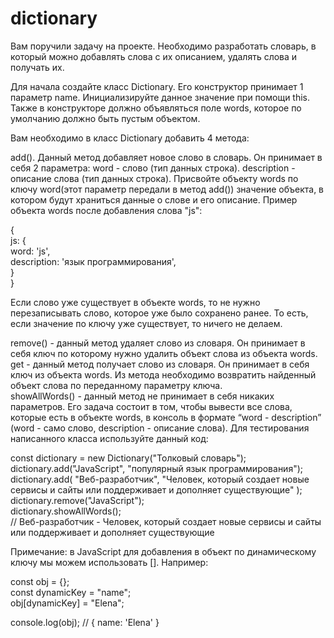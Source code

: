 # dictionary
Вам поручили задачу на проекте. Необходимо разработать словарь, в который можно добавлять слова с их описанием, удалять слова и получать их. <br/> 

Для начала создайте класс Dictionary. Его конструктор принимает 1 параметр name. Инициализируйте данное значение при помощи this.
Также в конструкторе должно объявляться поле words, которое по умолчанию должно быть пустым объектом. <br/> 

Вам необходимо в класс Dictionary добавить 4 метода: <br/> 

add(). Данный метод добавляет новое слово в словарь. Он принимает в себя 2 параметра:
word - слово (тип данных строка).
description - описание слова (тип данных строка).
Присвойте объекту words по ключу word(этот параметр передали в метод add()) значение объекта, в котором будут храниться данные о слове и его описание.
Пример объекта words после добавления слова "js":

{ 	 <br/> 
  js: { <br/> 
      word: 'js',  <br/> 
      description: 'язык программирования', 	 <br/> 
  } <br/> 
} <br/> 

Если слово уже существует в объекте words, то не нужно перезаписывать слово, которое уже было сохранено ранее. То есть, если значение по ключу уже существует,
то ничего не делаем. <br/> 

remove() - данный метод удаляет слово из словаря. Он принимает в себя ключ по которому нужно удалить объект слова из объекта words.
get - данный метод получает слово из словаря. Он принимает в себя ключ из объекта words. Из метода необходимо возвратить найденный объект слова по переданному
параметру ключа. <br/> 
showAllWords() - данный метод не принимает в себя никаких параметров. Его задача состоит в том, чтобы вывести все слова, которые есть в объекте words,
в консоль в формате “word - description” (word - само слово, description - описание слова).
Для тестирования написанного класса используйте данный код: <br/> 

const dictionary = new Dictionary("Толковый словарь"); <br/> 
dictionary.add("JavaScript", "популярный язык программирования"); <br/> 
dictionary.add(
  "Веб-разработчик",
  "Человек, который создает новые сервисы и сайты или поддерживает и дополняет существующие"
); <br/> 
dictionary.remove("JavaScript"); <br/> 
dictionary.showAllWords(); <br/> 
// Веб-разработчик - Человек, который создает новые сервисы и сайты или поддерживает и дополняет существующие <br/> 

Примечание: в JavaScript для добавления в объект по динамическому ключу мы можем использовать []. Например: <br/> 

const obj = {}; <br/> 
const dynamicKey = "name"; <br/> 
obj[dynamicKey] = "Elena"; <br/> 

console.log(obj); // { name: 'Elena' } <br/> 
